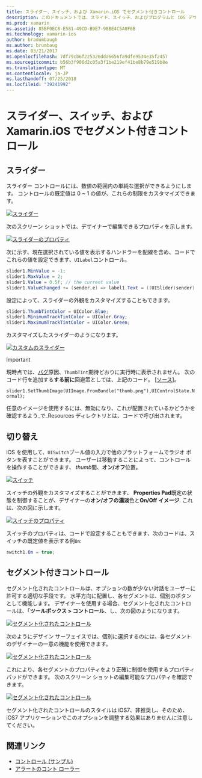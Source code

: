 ```yaml
---
title: スライダー、スイッチ、および Xamarin.iOS でセグメント付きコントロール
description: このドキュメントでは、スライド、スイッチ、およびプログラムと iOS デザイナーの両方に、それらを操作する方法を説明する Xamarin.iOS のセグメント化されたコントロールについて説明します。
ms.prod: xamarin
ms.assetid: 85BF0EC8-E581-49CD-B9E7-98BE4C5A0F6B
ms.technology: xamarin-ios
author: bradumbaugh
ms.author: brumbaug
ms.date: 03/21/2017
ms.openlocfilehash: 7df79cb6f225326dda6656fa9dfe9534e35f2457
ms.sourcegitcommit: b56b3f906d2c05a3f1be219ef41be8b79e519b8e
ms.translationtype: MT
ms.contentlocale: ja-JP
ms.lasthandoff: 07/25/2018
ms.locfileid: "39241992"
---
```

# <a name="sliders-switches-and-segmented-controls-in-xamarinios"></a>スライダー、スイッチ、および Xamarin.iOS でセグメント付きコントロール

<a name="Sliders" />

## <a name="sliders"></a>スライダー

スライダー コントロールには、数値の範囲内の単純な選択ができるようにします。 コントロールの既定値は 0 ~ 1 の値が、これらの制限をカスタマイズできます。

 [![](slider-switch-segmented-controls-images/image25a.png "スライダー")](slider-switch-segmented-controls-images/image25a.png#lightbox)

次のスクリーン ショットでは、デザイナーで編集できるプロパティを示します。

 [![](slider-switch-segmented-controls-images/image26a.png "スライダーのプロパティ")](slider-switch-segmented-controls-images/image25a.png#lightbox)

次に示す、現在選択されている値を表示するハンドラーを配線を含め、コードでこれらの値を設定できます、`UILabel`コントロール。

```csharp
slider1.MinValue = -1;
slider1.MaxValue = 2;
slider1.Value = 0.5f; // the current value
slider1.ValueChanged += (sender,e) => label1.Text = ((UISlider)sender).Value.ToString ();
```

設定によって、スライダーの外観をカスタマイズすることもできます。

```csharp
slider1.ThumbTintColor = UIColor.Blue;
slider1.MinimumTrackTintColor = UIColor.Gray;
slider1.MaximumTrackTintColor = UIColor.Green;
```

カスタマイズしたスライダーのようになります。

 [![](slider-switch-segmented-controls-images/image27a.png "カスタムのスライダー")](slider-switch-segmented-controls-images/image28a.png#lightbox)

> [!IMPORTANT]
> 現時点では、[バグ](http://stackoverflow.com/a/19496179)原因、`ThumbTint`期待どおりに実行時に表示されません。 次のコード行を追加する**する前に**回避策としては、上記のコード。 [[ソース](http://stackoverflow.com/a/21396794)]。
>
> `slider1.SetThumbImage(UIImage.FromBundle("thumb.png"),UIControlState.Normal);`
> 
> 任意のイメージを使用するには、無効になり、これが配置されているかどうかを確認するよう_で_Resources ディレクトリとは、コードで呼び出されます。

<a name="Switch" />

## <a name="switch"></a>切り替え

iOS を使用して、`UISwitch`ブール値の入力で他のプラットフォームでラジオ ボタンを表すことができます。 ユーザーは移動することによって、コントロールを操作することができます、 *thumb*間、**オン/オフ**位置。

 [![](slider-switch-segmented-controls-images/image28a.png "スイッチ")](slider-switch-segmented-controls-images/image28a.png#lightbox)

スイッチの外観をカスタマイズすることができます、 **Properties Pad**既定の状態を制御することが、デザイナーの**オン/オフの濃淡**色と**On/Off イメージ**. これは、次の図に示します。

 [![](slider-switch-segmented-controls-images/image29a.png "スイッチのプロパティ")](slider-switch-segmented-controls-images/image29a.png#lightbox)

スイッチのプロパティは、コードで設定することもできます、次のコードは、スイッチの既定値を表示する例`On`:

```csharp
switch1.On = true;
```

 <a name="Segmented_Controls" />


## <a name="segmented-controls"></a>セグメント付きコントロール

セグメント化されたコントロールは、オプションの数が少ない対話をユーザーに許可する適切な手段です。 水平方向に配置し、各セグメントは、個別のボタンとして機能します。 デザイナーを使用する場合、セグメント化されたコントロールは、「**ツールボックス > コントロール**、し、次の図のようになります。

 [![](slider-switch-segmented-controls-images/segmentedcontrol.png "セグメント化されたコントロール")](slider-switch-segmented-controls-images/segmentedcontrol.png#lightbox)

次のようにデザイン サーフェイスでは、個別に選択するのには、各セグメントのデザイナーの一意の機能を使用できます。

 [![](slider-switch-segmented-controls-images/segmentedcontrolselection.png "セグメント化されたコントロール")](slider-switch-segmented-controls-images/segmentedcontrolselection.png#lightbox)

これにより、各セグメントのプロパティをより正確に制御を使用するプロパティ パッドができます。 次のスクリーン ショットの編集可能なプロパティを確認できます。

 [![](slider-switch-segmented-controls-images/segmentedcontrolproperties.png "セグメント化されたコントロール")](slider-switch-segmented-controls-images/segmentedcontrolproperties.png#lightbox)

セグメント化されたコントロールのスタイルは iOS7、非推奨し、そのため、iOS7 アプリケーションでこのオプションを調整する効果はありませんに注意してください。

## <a name="related-links"></a>関連リンク

- [コントロール (サンプル)](https://developer.xamarin.com/samples/Controls/)
- [アラートのコント ローラー](https://github.com/xamarin/recipes/tree/master/Recipes/ios/standard_controls/alertcontroller)
